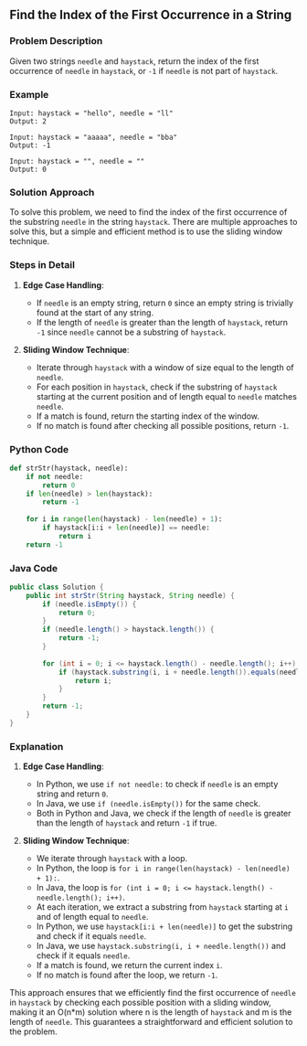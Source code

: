 ## Find the Index of the First Occurrence in a String

### Problem Description
Given two strings `needle` and `haystack`, return the index of the first occurrence of `needle` in `haystack`, or `-1` if `needle` is not part of `haystack`.

### Example
```
Input: haystack = "hello", needle = "ll"
Output: 2
```
```
Input: haystack = "aaaaa", needle = "bba"
Output: -1
```
```
Input: haystack = "", needle = ""
Output: 0
```

### Solution Approach
To solve this problem, we need to find the index of the first occurrence of the substring `needle` in the string `haystack`. There are multiple approaches to solve this, but a simple and efficient method is to use the sliding window technique.

### Steps in Detail

1. **Edge Case Handling**:
   - If `needle` is an empty string, return `0` since an empty string is trivially found at the start of any string.
   - If the length of `needle` is greater than the length of `haystack`, return `-1` since `needle` cannot be a substring of `haystack`.

2. **Sliding Window Technique**:
   - Iterate through `haystack` with a window of size equal to the length of `needle`.
   - For each position in `haystack`, check if the substring of `haystack` starting at the current position and of length equal to `needle` matches `needle`.
   - If a match is found, return the starting index of the window.
   - If no match is found after checking all possible positions, return `-1`.

### Python Code
```python
def strStr(haystack, needle):
    if not needle:
        return 0
    if len(needle) > len(haystack):
        return -1
    
    for i in range(len(haystack) - len(needle) + 1):
        if haystack[i:i + len(needle)] == needle:
            return i
    return -1
```

### Java Code
```java
public class Solution {
    public int strStr(String haystack, String needle) {
        if (needle.isEmpty()) {
            return 0;
        }
        if (needle.length() > haystack.length()) {
            return -1;
        }
        
        for (int i = 0; i <= haystack.length() - needle.length(); i++) {
            if (haystack.substring(i, i + needle.length()).equals(needle)) {
                return i;
            }
        }
        return -1;
    }
}
```

### Explanation

1. **Edge Case Handling**:
   - In Python, we use `if not needle:` to check if `needle` is an empty string and return `0`.
   - In Java, we use `if (needle.isEmpty())` for the same check.
   - Both in Python and Java, we check if the length of `needle` is greater than the length of `haystack` and return `-1` if true.

2. **Sliding Window Technique**:
   - We iterate through `haystack` with a loop.
   - In Python, the loop is `for i in range(len(haystack) - len(needle) + 1):`.
   - In Java, the loop is `for (int i = 0; i <= haystack.length() - needle.length(); i++)`.
   - At each iteration, we extract a substring from `haystack` starting at `i` and of length equal to `needle`.
   - In Python, we use `haystack[i:i + len(needle)]` to get the substring and check if it equals `needle`.
   - In Java, we use `haystack.substring(i, i + needle.length())` and check if it equals `needle`.
   - If a match is found, we return the current index `i`.
   - If no match is found after the loop, we return `-1`.

This approach ensures that we efficiently find the first occurrence of `needle` in `haystack` by checking each possible position with a sliding window, making it an O(n*m) solution where n is the length of `haystack` and m is the length of `needle`. This guarantees a straightforward and efficient solution to the problem.
